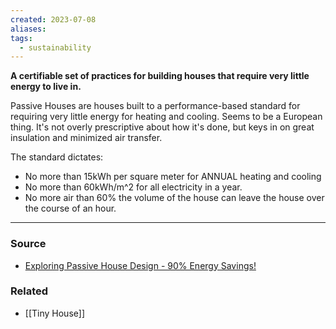 ```yaml
---
created: 2023-07-08
aliases: 
tags:
  - sustainability
---
```

**A certifiable set of practices for building houses that require very little energy to live in.**

Passive Houses are houses built to a performance-based standard for requiring very little energy for heating and cooling. Seems to be a European thing. It's not overly prescriptive about how it's done, but keys in on great insulation and minimized air transfer.

The standard dictates:

- No more than 15kWh per square meter for ANNUAL heating and cooling
- No more than 60kWh/m^2 for all electricity in a year.
- No more air than 60% the volume of the house can leave the house over the course of an hour.

****
### Source
- [Exploring Passive House Design - 90% Energy Savings!](https://youtu.be/secB3R0sIYU)

### Related
- [[Tiny House]]